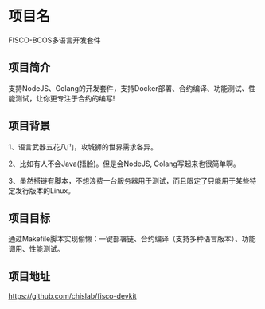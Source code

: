 
# 项目名
FISCO-BCOS多语言开发套件

## 项目简介
支持NodeJS、Golang的开发套件，支持Docker部署、合约编译、功能测试、性能测试，让你更专注于合约的编写!

## 项目背景
1、语言武器五花八门，攻城狮的世界需求各异。

2、比如有人不会Java(捂脸)。但是会NodeJS, Golang写起来也很简单啊。

3、虽然搭链有脚本，不想浪费一台服务器用于测试，而且限定了只能用于某些特定发行版本的Linux。

## 项目目标
通过Makefile脚本实现偷懒：一键部署链、合约编译（支持多种语言版本）、功能调用、性能测试。

## 项目地址
https://github.com/chislab/fisco-devkit

